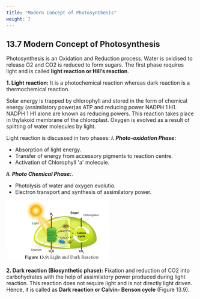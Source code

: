 ```yaml
---
title: "Modern Concept of Photosynthesis"
weight: 7
---
```



## 13.7 Modern Concept of Photosynthesis

Photosynthesis is an Oxidation and Reduction process. Water is oxidised to release O2 and CO2 is reduced to form sugars. The first phase requires light and is called **light reaction or Hill’s reaction**.

**1\. Light reaction:** It is a photochemical reaction whereas dark reaction is a thermochemical reaction.

Solar energy is trapped by chlorophyll and stored in the form of chemical energy (assimilatory power)as ATP and reducing power NADPH 1 H1. NADPH 1 H1 alone are known as reducing powers. This reaction takes place in thylakoid membrane of the chloroplast. Oxygen is evolved as a result of splitting of water molecules by light.

Light reaction is discussed in two phases:
**_i. Photo-oxidation Phase:_**

- Absorption of light energy.
- Transfer of energy from accessory pigments to reaction centre.
- Activation of Chlorophyll 'a' molecule.

**_ii. Photo Chemical Phase:_**.

- Photolysis of water and oxygen evolutio.
- Electron transport and synthesis of assimilatory power.

![ Light and Dark Reaction ](13.10.png)

**2. Dark reaction (Biosynthetic phase):** Fixation and reduction of CO2 into carbohydrates with the help of assimilatory power produced during light reaction. This reaction does not require light and is not directly light driven. Hence, it is called as **Dark reaction or Calvin- Benson cycle** (Figure 13.9).
